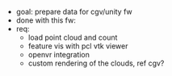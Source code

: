 
* goal: prepare data for cgv/unity fw 
* done with this fw: 
* req:
  * load point cloud and count 
  * feature vis with pcl vtk viewer 
  * openvr integration 
  * custom rendering of the clouds, ref cgv? 
